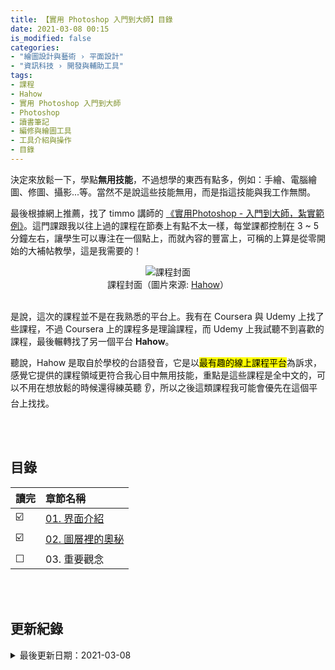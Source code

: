 ```yaml
---
title: 【實用 Photoshop 入門到大師】目錄
date: 2021-03-08 00:15
is_modified: false
categories:
- "繪圖設計與藝術 › 平面設計"
- "資訊科技 › 開發與輔助工具"
tags:
- 課程
- Hahow
- 實用 Photoshop 入門到大師
- Photoshop
- 讀書筆記
- 編修與繪圖工具
- 工具介紹與操作
- 目錄
--- 
```


決定來放鬆一下，學點**無用技能**，不過想學的東西有點多，例如：手繪、電腦繪圖、修圖、攝影...等。當然不是說這些技能無用，而是指這技能與我工作無關。

<!--more-->
  
最後根據網上推薦，找了 timmo 講師的 [《實用Photoshop - 入門到大師，紮實範例》](https://hahow.in/courses/5b26587f67ff51001e25cf0a/discussions?item=5b34d80791606b001eb9d6e5)。這門課跟我以往上過的課程在節奏上有點不太一樣，每堂課都控制在 3 ~ 5 分鐘左右，讓學生可以專注在一個點上，而就內容的豐富上，可稱的上算是從零開始的大補帖教學，這是我需要的！

<center> <img src="https://i.imgur.com/JceOmAi.png" alt="課程封面"></center>
<center class="imgtext">課程封面（圖片來源: <a href="https://hahow.in/courses/5b26587f67ff51001e25cf0a/discussions"  class="imgtext">Hahow</a>）</center>
<br>

是說，這次的課程並不是在我熟悉的平台上。我有在 Coursera 與 Udemy 上找了些課程，不過 Coursera 上的課程多是理論課程，而 Udemy 上我試聽不到喜歡的課程，最後輾轉找了另一個平台 **Hahow**。

聽說，Hahow 是取自於學校的台語發音，它是以<mark>最有趣的線上課程平台</mark>為訴求，感覺它提供的課程領域更符合我心目中無用技能，重點是這些課程是全中文的，可以不用在想放鬆的時候還得練英聽 :ear:，所以之後這類課程我可能會優先在這個平台上找找。

<br><br> 

## 目錄

| 讀完 | 章節名稱                                                                       |
| ---- |:------------------------------------------------------------------------------ |
| ☑️  | [01. 界面介紹](/Practical-Photoshop-from-Beginner-to-Master-01) |
| ☑️   | [02. 圖層裡的奧秘](/Practical-Photoshop-from-Beginner-to-Master-02) |
| ☐   | 03. 重要觀念 |
   
<br><br> 

## 更新紀錄
<details class="update_stamp">
  <summary>最後更新日期：2021-03-08</summary>
  <ul>
    <li>2021-03-08 更新第二章連結</li>
    <li>2021-01-14 更新第一章連結</li>
    <li>2020-12-13 起稿</li>
  </ul>
</details>

